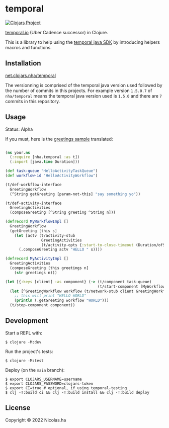 # temporal

[![Clojars Project](https://img.shields.io/clojars/v/org.clojars.nha/temporal.svg)](https://clojars.org/org.clojars.nha/temporal)

[temporal.io](http://temporal.io/) (Uber Cadence successor) in Clojure.

This is a library to help using the [temporal java SDK](https://github.com/temporalio/sdk-java) by introducing helpers macros and functions.

## Installation

[net.clojars.nha/temporal](https://clojars.org/nha/temporal)

The versionning is comprised of the temporal java version used followed by the number of commits in this projects.
For example version `1.5.0.7` of `nha/temporal` means the temporal java version used is `1.5.0` and there are `7` commits in this repository.

## Usage

Status: Alpha

If you must, here is the [greetings sample](https://github.com/temporalio/samples-java/blob/main/src/main/java/io/temporal/samples/hello/HelloActivity.java) translated:

```clojure

(ns your.ns
  (:require [nha.temporal :as t])
  (:import [java.time Duration]))

(def task-queue "HelloActivityTaskQueue")
(def workflow-id "HelloActivityWorkflow")

(t/def-workflow-interface
  GreetingWorkflow
  (^String getGreeting [param-not-this] "say something yo"))

(t/def-activity-interface
  GreetingActivities
  (composeGreeting [^String greeting ^String n]))

(defrecord MyWorkflowImpl []
  GreetingWorkflow
  (getGreeting [this s]
    (let [actv (t/activity-stub
                GreetingActivities
                (t/activity-opts {:start-to-close-timeout (Duration/ofSeconds 2)}))]
      (.composeGreeting actv "HELLO " s))))

(defrecord MyActivityImpl []
  GreetingActivities
  (composeGreeting [this greetings n]
    (str greetings n)))

(let [{:keys [client] :as component} (-> (t/component task-queue)
                                         (t/start-component [MyWorkflowImpl] [(MyActivityImpl.)]))]
  (let [^GreetingWorkflow workflow (t/network-stub client GreetingWorkflow (t/workflow-options task-queue workflow-id))]
    ;; this will print "HELLO WORLD"
    (println (.getGreeting workflow "WORLD")))
  (t/stop-component component))

```

## Development

Start a REPL with:

    $ clojure -M:dev

Run the project's tests:

    $ clojure -M:test

Deploy (on the `main` branch):

    $ export CLOJARS_USERNAME=username
    $ export CLOJARS_PASSWORD=clojars-token
    $ export CI=true # optional, if using temporal-testing
    $ clj -T:build ci && clj -T:build install && clj -T:build deploy

## License

Copyright © 2022 Nicolas.ha
